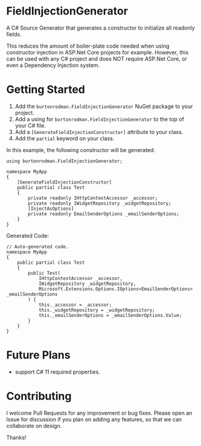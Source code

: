 # FieldInjectionGenerator
A C# Source Generator that generates a constructor to initialize all readonly fields.

This reduces the amount of boiler-plate code needed when using constructor injection in ASP.Net Core projects for example.  However, this can be used with any C# project and does NOT require ASP.Net Core, or even a Dependency Injection system.

# Getting Started

1. Add the ```burtonrodman.FieldInjectionGenerator``` NuGet package to your project.
2. Add a using for `burtonrodman.FieldInjectionGenerator` to the top of your C# file.
3. Add a `[GenerateFieldInjectionConstructor]` attribute to your class.
4. Add the `partial` keyword on your class.

In this example, the following constructor will be generated:

```
using burtonrodman.FieldInjectionGenerator;

namespace MyApp
{
    [GenerateFieldInjectionConstructor]
    public partial class Test
    {
        private readonly IHttpContextAccessor _accessor;
        private readonly IWidgetRepository _widgetRepository;
        [InjectAsOptions]
        private readonly EmailSenderOptions _emailSenderOptions;
    }
}
```

Generated Code:
```
// Auto-generated code.
namespace MyApp
{
    public partial class Test
    {
        public Test(
            IHttpContextAccessor _accessor,
            IWidgetRepository _widgetRepository,
            Microsoft.Extensions.Options.IOptions<EmailSenderOptions> _emailSenderOptions
        ) {
            this._accessor = _accessor;
            this._widgetRepository = _widgetRepository;
            this._emailSenderOptions = _emailSenderOptions.Value;
        }
    }
}
```

# Future Plans
- support C# 11 required properties.

# Contributing
I welcome Pull Requests for any improvement or bug fixes.  Please open an Issue for discussion if you plan on adding any features, so that we can collaborate on design.

Thanks!